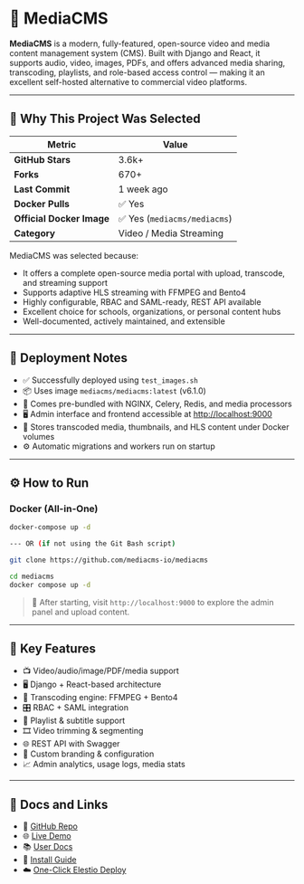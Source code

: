 # 🎥 MediaCMS

**MediaCMS** is a modern, fully-featured, open-source video and media content management system (CMS). Built with Django and React, it supports audio, video, images, PDFs, and offers advanced media sharing, transcoding, playlists, and role-based access control — making it an excellent self-hosted alternative to commercial video platforms.

---

## 🚀 Why This Project Was Selected

| Metric                   | Value                         |
|--------------------------|-------------------------------|
| **GitHub Stars**         | 3.6k+                         |
| **Forks**                | 670+                          |
| **Last Commit**          | 1 week ago                    |
| **Docker Pulls**         | ✅ Yes                        |
| **Official Docker Image**| ✅ Yes (`mediacms/mediacms`)  |
| **Category**             | Video / Media Streaming       |

MediaCMS was selected because:
- It offers a complete open-source media portal with upload, transcode, and streaming support
- Supports adaptive HLS streaming with FFMPEG and Bento4
- Highly configurable, RBAC and SAML-ready, REST API available
- Excellent choice for schools, organizations, or personal content hubs
- Well-documented, actively maintained, and extensible

---

## 🧪 Deployment Notes

- ✅ Successfully deployed using `test_images.sh`
- 📦 Uses image `mediacms/mediacms:latest` (v6.1.0)
- 📁 Comes pre-bundled with NGINX, Celery, Redis, and media processors
- 🖥️ Admin interface and frontend accessible at [http://localhost:9000](http://localhost:9000)
- 📄 Stores transcoded media, thumbnails, and HLS content under Docker volumes
- ⚙️ Automatic migrations and workers run on startup

---

## ⚙️ How to Run

### Docker (All-in-One)

```bash
docker-compose up -d

--- OR (if not using the Git Bash script)

git clone https://github.com/mediacms-io/mediacms

cd mediacms
docker compose up -d
```

> 📎 After starting, visit `http://localhost:9000` to explore the admin panel and upload content.

---

## 🧰 Key Features

- 📺 Video/audio/image/PDF/media support  
- 🖥️ Django + React-based architecture  
- 🔁 Transcoding engine: FFMPEG + Bento4  
- 🎛️ RBAC + SAML integration  
- 📄 Playlist & subtitle support  
- 🎞️ Video trimming & segmenting  
- 🌐 REST API with Swagger  
- 🧩 Custom branding & configuration  
- 📈 Admin analytics, usage logs, media stats  

---

## 📎 Docs and Links

- 🔗 [GitHub Repo](https://github.com/mediacms-io/mediacms)  
- 🌐 [Live Demo](https://demo.mediacms.io)  
- 📚 [User Docs](https://mediacms.io/docs)  
- 📝 [Install Guide](https://mediacms.io/docs/install)  
- ☁️ [One-Click Elestio Deploy](https://elest.io/open-source/mediacms)  

